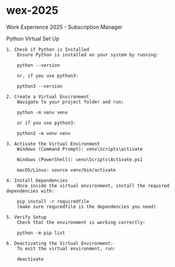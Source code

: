 # wex-2025

Work Experience 2025 - Subscription Manager

Python Virtual Set Up

    1. Check if Python is Installed
        Ensure Python is installed on your system by running:

        python --version

        or, if you use python3:

        python3 --version

    2. Create a Virtual Environment
        Navigate to your project folder and run:

        python -m venv venv

        or if you use python3:

        python3 -m venv venv

    3. Activate the Virtual Environment
        Windows (Command Prompt): venv\Scripts\activate

        Windows (PowerShell): venv\Scripts\Activate.ps1

        macOS/Linux: source venv/bin/activate

    4. Install Dependencies
        Once inside the virtual environment, install the required dependencies with:

        pip install -r requiredfile
        (make sure requredfile is the dependencies you need)

    5. Verify Setup
        Check that the environment is working correctly:

        python -m pip list

    6. Deactivating the Virtual Environment:
        To exit the virtual environment, run:

        deactivate
